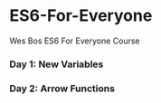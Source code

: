 # ES6-For-Everyone
Wes Bos ES6 For Everyone Course

### Day 1: New Variables
### Day 2: Arrow Functions